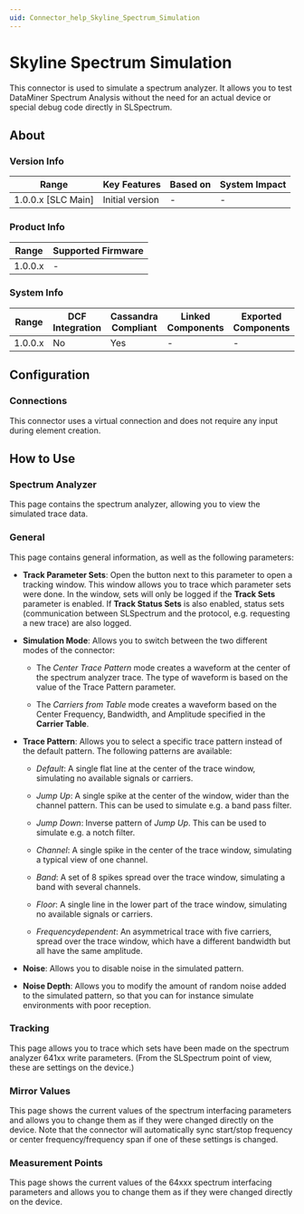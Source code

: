 ```yaml
---
uid: Connector_help_Skyline_Spectrum_Simulation
---
```


# Skyline Spectrum Simulation

This connector is used to simulate a spectrum analyzer. It allows you to test DataMiner Spectrum Analysis without the need for an actual device or special debug code directly in SLSpectrum.

## About

### Version Info

| Range              | Key Features     | Based on     | System Impact     |
|--------------------|------------------|--------------|-------------------|
| 1.0.0.x [SLC Main] | Initial version  | -            | -                 |

### Product Info

| Range     | Supported Firmware    |
|-----------|-----------------------|
| 1.0.0.x   | -                     |

### System Info

| Range     | DCF Integration     | Cassandra Compliant     | Linked Components    | Exported Components    |
|-----------|---------------------|-------------------------|----------------------|------------------------|
| 1.0.0.x   | No                  | Yes                     | -                    | -                      |

## Configuration

### Connections

This connector uses a virtual connection and does not require any input during element creation.

## How to Use

### Spectrum Analyzer

This page contains the spectrum analyzer, allowing you to view the simulated trace data.

### General

This page contains general information, as well as the following parameters:

- **Track Parameter Sets**: Open the button next to this parameter to open a tracking window. This window allows you to trace which parameter sets were done. In the window, sets will only be logged if the **Track Sets** parameter is enabled. If **Track Status Sets** is also enabled, status sets (communication between SLSpectrum and the protocol, e.g. requesting a new trace) are also logged.

- **Simulation Mode**: Allows you to switch between the two different modes of the connector:

  - The *Center Trace Pattern* mode creates a waveform at the center of the spectrum analyzer trace. The type of waveform is based on the value of the Trace Pattern parameter.

  - The *Carriers from Table* mode creates a waveform based on the Center Frequency, Bandwidth, and Amplitude specified in the **Carrier Table**.

- **Trace Pattern**: Allows you to select a specific trace pattern instead of the default pattern. The following patterns are available:

  - *Default*: A single flat line at the center of the trace window, simulating no available signals or carriers.

  - *Jump Up*: A single spike at the center of the window, wider than the channel pattern. This can be used to simulate e.g. a band pass filter.

  - *Jump Down*: Inverse pattern of *Jump Up*. This can be used to simulate e.g. a notch filter.

  - *Channel*: A single spike in the center of the trace window, simulating a typical view of one channel.

  - *Band*: A set of 8 spikes spread over the trace window, simulating a band with several channels.

  - *Floor*: A single line in the lower part of the trace window, simulating no available signals or carriers.

  - *Frequencydependent*: An asymmetrical trace with five carriers, spread over the trace window, which have a different bandwidth but all have the same amplitude.

- **Noise**: Allows you to disable noise in the simulated pattern.

- **Noise Depth**: Allows you to modify the amount of random noise added to the simulated pattern, so that you can for instance simulate environments with poor reception.

### Tracking

This page allows you to trace which sets have been made on the spectrum analyzer 641xx write parameters. (From the SLSpectrum point of view, these are settings on the device.)

### Mirror Values

This page shows the current values of the spectrum interfacing parameters and allows you to change them as if they were changed directly on the device. Note that the connector will automatically sync start/stop frequency or center frequency/frequency span if one of these settings is changed.

### Measurement Points

This page shows the current values of the 64xxx spectrum interfacing parameters and allows you to change them as if they were changed directly on the device.
